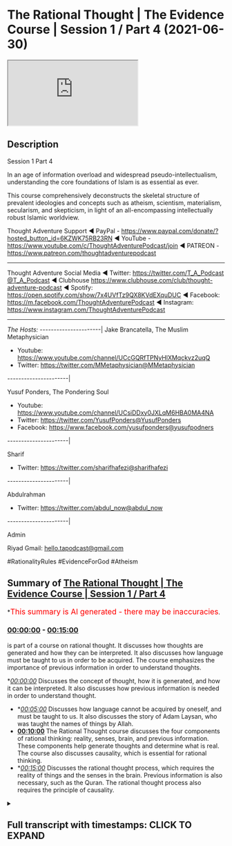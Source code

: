 # The Rational Thought | The Evidence Course | Session 1 / Part 4 (2021-06-30)

<iframe loading='lazy' src='https://www.youtube.com/embed/Nb7HHZDr5vU'></iframe>

## Description

Session 1 Part 4

In an age of information overload and widespread pseudo-intellectualism, understanding the core foundations of Islam is as essential as ever. 

This course comprehensively deconstructs the skeletal structure of prevalent ideologies and concepts such as atheism, scientism, materialism, secularism, and skepticism, in light of an all-encompassing intellectually robust Islamic worldview.

Thought Adventure Support
◄ PayPal - https://www.paypal.com/donate/?hosted_button_id=6KZWK75RB23RN 
◄ YouTube - https://www.youtube.com/c/ThoughtAdventurePodcast/join
◄ PATREON - https://www.patreon.com/thoughtadventurepodcast
____________________________________________________________________

Thought Adventure Social Media
◄ Twitter: https://twitter.com/T_A_Podcast​​@T_A_Podcast
◄ Clubhouse https://www.clubhouse.com/club/thought-adventure-podcast
◄ Spotify: https://open.spotify.com/show/7x4UVfTz9QX8KVdEXquDUC
◄ Facebook: https://m.facebook.com/ThoughtAdventurePodcast
◄ Instagram: https://www.instagram.com/ThoughtAdventurePodcast​

----------------------------------------------------------------

*The Hosts:*
----------------------|
Jake Brancatella, The Muslim Metaphysician

- Youtube: https://www.youtube.com/channel/UCcGQRfTPNyHlXMqckvz2uqQ
- Twitter:  https://twitter.com/MMetaphysician​​@MMetaphysician

----------------------|

Yusuf Ponders, The Pondering Soul

- Youtube: https://www.youtube.com/channel/UCsiDDxy0JXLqM6HBA0MA4NA
- Twitter: https://twitter.com/YusufPonders​​@YusufPonders
- Facebook: https://www.facebook.com/yusufponders​@yusufpodners

----------------------|

Sharif

- Twitter: https://twitter.com/sharifhafezi​​@sharifhafezi

----------------------|

Abdulrahman

- Twitter: https://twitter.com/abdul_now​@abdul_now

----------------------|

Admin

Riyad 
Gmail: hello.tapodcast@gmail.com

#RationalityRules #EvidenceForGod #Atheism

## Summary of [The Rational Thought | The Evidence Course | Session 1 / Part 4](https://www.youtube.com/watch?v=Nb7HHZDr5vU)


*<span style="color:red; font-size:125%">This summary is AI generated - there may be inaccuracies</span>.

### [00:00:00](https://www.youtube.com/watch?v=Nb7HHZDr5vU&t=0) - [00:15:00](https://www.youtube.com/watch?v=Nb7HHZDr5vU&t=900)

 is part of a course on rational thought. It discusses how thoughts are generated and how they can be interpreted. It also discusses how language must be taught to us in order to be acquired. The course emphasizes the importance of previous information in order to understand thoughts.

**[00:00:00](https://www.youtube.com/watch?v=Nb7HHZDr5vU&t=0)* Discusses the concept of thought, how it is generated, and how it can be interpreted. It also discusses how previous information is needed in order to understand thought.
* **[00:05:00](https://www.youtube.com/watch?v=Nb7HHZDr5vU&t=300)* Discusses how language cannot be acquired by oneself, and must be taught to us. It also discusses the story of Adam Laysan, who was taught the names of things by Allah.
* **[00:10:00](https://www.youtube.com/watch?v=Nb7HHZDr5vU&t=600)** The Rational Thought course discusses the four components of rational thinking: reality, senses, brain, and previous information. These components help generate thoughts and determine what is real. The course also discusses causality, which is essential for rational thinking.
* **[00:15:00](https://www.youtube.com/watch?v=Nb7HHZDr5vU&t=900)* Discusses the rational thought process, which requires the reality of things and the senses in the brain. Previous information is also necessary, such as the Quran. The rational thought process also requires the principle of causality.

<details><summary><h2>Full transcript with timestamps: CLICK TO EXPAND</h2></summary>

[0:00:15](https://youtu.be/Nb7HHZDr5vU?t=15) so you're about to sit down and watch  
[0:00:17](https://youtu.be/Nb7HHZDr5vU?t=17) this video  
[0:00:18](https://youtu.be/Nb7HHZDr5vU?t=18) and suddenly somebody knocks on the door  
[0:00:21](https://youtu.be/Nb7HHZDr5vU?t=21) would it be rational to say that there  
[0:00:24](https://youtu.be/Nb7HHZDr5vU?t=24) is somebody behind the door  
[0:00:26](https://youtu.be/Nb7HHZDr5vU?t=26) or rational to say that somebody or  
[0:00:28](https://youtu.be/Nb7HHZDr5vU?t=28) something has caused that knocking  
[0:00:31](https://youtu.be/Nb7HHZDr5vU?t=31) obviously yes it's a rational concept or  
[0:00:33](https://youtu.be/Nb7HHZDr5vU?t=33) rational idea  
[0:00:35](https://youtu.be/Nb7HHZDr5vU?t=35) that the door doesn't cause its own  
[0:00:36](https://youtu.be/Nb7HHZDr5vU?t=36) knocking and therefore there must be  
[0:00:38](https://youtu.be/Nb7HHZDr5vU?t=38) something that has caused the knocking  
[0:00:40](https://youtu.be/Nb7HHZDr5vU?t=40) from a state of non-knocking so we  
[0:00:43](https://youtu.be/Nb7HHZDr5vU?t=43) naturally asked that and we didn't  
[0:00:44](https://youtu.be/Nb7HHZDr5vU?t=44) actually come to that conclusion  
[0:00:46](https://youtu.be/Nb7HHZDr5vU?t=46) now imagine if somebody turned around  
[0:00:47](https://youtu.be/Nb7HHZDr5vU?t=47) and said well the guy behind the door  
[0:00:49](https://youtu.be/Nb7HHZDr5vU?t=49) has green eyes and i ask how do you know  
[0:00:52](https://youtu.be/Nb7HHZDr5vU?t=52) he has green eyes  
[0:00:53](https://youtu.be/Nb7HHZDr5vU?t=53) and he says well i can tell from the  
[0:00:55](https://youtu.be/Nb7HHZDr5vU?t=55) knocking now does that make a rational  
[0:00:57](https://youtu.be/Nb7HHZDr5vU?t=57) sense  
[0:00:58](https://youtu.be/Nb7HHZDr5vU?t=58) would that be rationally justifiable  
[0:01:01](https://youtu.be/Nb7HHZDr5vU?t=61) obviously  
[0:01:02](https://youtu.be/Nb7HHZDr5vU?t=62) it's not rationally justifiable so  
[0:01:05](https://youtu.be/Nb7HHZDr5vU?t=65) intuitively the reason why i give this  
[0:01:07](https://youtu.be/Nb7HHZDr5vU?t=67) example because intuitively  
[0:01:09](https://youtu.be/Nb7HHZDr5vU?t=69) we can understand that you know we can  
[0:01:12](https://youtu.be/Nb7HHZDr5vU?t=72) identify what is rational and what is  
[0:01:14](https://youtu.be/Nb7HHZDr5vU?t=74) irrational we have that sort of  
[0:01:16](https://youtu.be/Nb7HHZDr5vU?t=76) intuitive knowledge regardless of that  
[0:01:18](https://youtu.be/Nb7HHZDr5vU?t=78) but what we want to try and do today in  
[0:01:21](https://youtu.be/Nb7HHZDr5vU?t=81) this session  
[0:01:22](https://youtu.be/Nb7HHZDr5vU?t=82) is to precisely lay out the meaning  
[0:01:26](https://youtu.be/Nb7HHZDr5vU?t=86) of thought and how thought is generated  
[0:01:29](https://youtu.be/Nb7HHZDr5vU?t=89) and therefore look at some of the key  
[0:01:32](https://youtu.be/Nb7HHZDr5vU?t=92) components  
[0:01:33](https://youtu.be/Nb7HHZDr5vU?t=93) that we will utilize in order to look at  
[0:01:36](https://youtu.be/Nb7HHZDr5vU?t=96) the question  
[0:01:36](https://youtu.be/Nb7HHZDr5vU?t=96) whether the creator exists or not and  
[0:01:39](https://youtu.be/Nb7HHZDr5vU?t=99) this aspect  
[0:01:40](https://youtu.be/Nb7HHZDr5vU?t=100) is a little bit more trickier when  
[0:01:41](https://youtu.be/Nb7HHZDr5vU?t=101) you're trying to make it more explicit  
[0:01:47](https://youtu.be/Nb7HHZDr5vU?t=107) so the first question that will help us  
[0:01:48](https://youtu.be/Nb7HHZDr5vU?t=108) elucidate what rational thinking is is  
[0:01:50](https://youtu.be/Nb7HHZDr5vU?t=110) to understand  
[0:01:51](https://youtu.be/Nb7HHZDr5vU?t=111) how do we generate thoughts in the first  
[0:01:53](https://youtu.be/Nb7HHZDr5vU?t=113) place i'll give some basic examples to  
[0:01:56](https://youtu.be/Nb7HHZDr5vU?t=116) to shall explain this point so imagine  
[0:01:59](https://youtu.be/Nb7HHZDr5vU?t=119) you had  
[0:01:59](https://youtu.be/Nb7HHZDr5vU?t=119) a person who's blind and he's been blind  
[0:02:02](https://youtu.be/Nb7HHZDr5vU?t=122) from birth  
[0:02:03](https://youtu.be/Nb7HHZDr5vU?t=123) and you say to him the chair is red you  
[0:02:06](https://youtu.be/Nb7HHZDr5vU?t=126) know  
[0:02:06](https://youtu.be/Nb7HHZDr5vU?t=126) he's been blind from birth and you told  
[0:02:08](https://youtu.be/Nb7HHZDr5vU?t=128) him the chair is red he might understand  
[0:02:10](https://youtu.be/Nb7HHZDr5vU?t=130) what a chair is  
[0:02:11](https://youtu.be/Nb7HHZDr5vU?t=131) but would he understand what red is well  
[0:02:13](https://youtu.be/Nb7HHZDr5vU?t=133) obviously not because he has no  
[0:02:15](https://youtu.be/Nb7HHZDr5vU?t=135) conception of color  
[0:02:16](https://youtu.be/Nb7HHZDr5vU?t=136) he's never seen color in his life let  
[0:02:18](https://youtu.be/Nb7HHZDr5vU?t=138) alone the red color  
[0:02:21](https://youtu.be/Nb7HHZDr5vU?t=141) similarly if i was to ask you the  
[0:02:22](https://youtu.be/Nb7HHZDr5vU?t=142) question what does coke  
[0:02:24](https://youtu.be/Nb7HHZDr5vU?t=144) taste like and here obviously i'm  
[0:02:26](https://youtu.be/Nb7HHZDr5vU?t=146) talking about cola coke  
[0:02:28](https://youtu.be/Nb7HHZDr5vU?t=148) not the other type the haram type  
[0:02:32](https://youtu.be/Nb7HHZDr5vU?t=152) and and you'd probably say well coke  
[0:02:35](https://youtu.be/Nb7HHZDr5vU?t=155) it tastes like coke yeah  
[0:02:38](https://youtu.be/Nb7HHZDr5vU?t=158) now you explain it by what you've sensed  
[0:02:42](https://youtu.be/Nb7HHZDr5vU?t=162) but if you maybe try a little harder in  
[0:02:44](https://youtu.be/Nb7HHZDr5vU?t=164) terms of explaining it you might turn  
[0:02:45](https://youtu.be/Nb7HHZDr5vU?t=165) around and say well it tastes fizzy  
[0:02:46](https://youtu.be/Nb7HHZDr5vU?t=166) tastes sweet  
[0:02:47](https://youtu.be/Nb7HHZDr5vU?t=167) has a caramel type of taste and what  
[0:02:50](https://youtu.be/Nb7HHZDr5vU?t=170) we're now doing is when we're talking  
[0:02:52](https://youtu.be/Nb7HHZDr5vU?t=172) about  
[0:02:52](https://youtu.be/Nb7HHZDr5vU?t=172) what does you know how to generate  
[0:02:54](https://youtu.be/Nb7HHZDr5vU?t=174) thinking within a blind man  
[0:02:56](https://youtu.be/Nb7HHZDr5vU?t=176) or how to explain what coke uh  
[0:02:59](https://youtu.be/Nb7HHZDr5vU?t=179) coke tastes like then what we're doing  
[0:03:02](https://youtu.be/Nb7HHZDr5vU?t=182) is  
[0:03:03](https://youtu.be/Nb7HHZDr5vU?t=183) we're describing things through  
[0:03:05](https://youtu.be/Nb7HHZDr5vU?t=185) previously sensed reality with a blind  
[0:03:07](https://youtu.be/Nb7HHZDr5vU?t=187) person he hasn't got the ability to  
[0:03:09](https://youtu.be/Nb7HHZDr5vU?t=189) comprehend because he's not previously  
[0:03:11](https://youtu.be/Nb7HHZDr5vU?t=191) sensed it  
[0:03:12](https://youtu.be/Nb7HHZDr5vU?t=192) with the person who's drank coke or has  
[0:03:15](https://youtu.be/Nb7HHZDr5vU?t=195) if he's never drank that if he's drunk  
[0:03:17](https://youtu.be/Nb7HHZDr5vU?t=197) fizzy drinks and he's drunk sweet drinks  
[0:03:19](https://youtu.be/Nb7HHZDr5vU?t=199) then he can understand he can  
[0:03:21](https://youtu.be/Nb7HHZDr5vU?t=201) correlate with what you're saying he can  
[0:03:23](https://youtu.be/Nb7HHZDr5vU?t=203) generate a thought okay  
[0:03:24](https://youtu.be/Nb7HHZDr5vU?t=204) i understand what physios i understand  
[0:03:26](https://youtu.be/Nb7HHZDr5vU?t=206) what sweet is and therefore when you're  
[0:03:28](https://youtu.be/Nb7HHZDr5vU?t=208) saying that coke tastes fizzy and sweet  
[0:03:30](https://youtu.be/Nb7HHZDr5vU?t=210) then i can sort of understand that i can  
[0:03:32](https://youtu.be/Nb7HHZDr5vU?t=212) appreciate that  
[0:03:33](https://youtu.be/Nb7HHZDr5vU?t=213) so you're describing things based upon  
[0:03:36](https://youtu.be/Nb7HHZDr5vU?t=216) previously sensed reality  
[0:03:38](https://youtu.be/Nb7HHZDr5vU?t=218) and these things are stored in our heads  
[0:03:40](https://youtu.be/Nb7HHZDr5vU?t=220) so i can interpret and understand what  
[0:03:41](https://youtu.be/Nb7HHZDr5vU?t=221) someone else  
[0:03:43](https://youtu.be/Nb7HHZDr5vU?t=223) saying and when they describe something  
[0:03:45](https://youtu.be/Nb7HHZDr5vU?t=225) uh  
[0:03:46](https://youtu.be/Nb7HHZDr5vU?t=226) through this reference point of my  
[0:03:48](https://youtu.be/Nb7HHZDr5vU?t=228) previously stored  
[0:03:49](https://youtu.be/Nb7HHZDr5vU?t=229) idea let me give you another example  
[0:03:52](https://youtu.be/Nb7HHZDr5vU?t=232) let's say i found a stone tablet and  
[0:03:54](https://youtu.be/Nb7HHZDr5vU?t=234) found written on it  
[0:03:56](https://youtu.be/Nb7HHZDr5vU?t=236) is some ancient egyptian hieroglyphs  
[0:03:58](https://youtu.be/Nb7HHZDr5vU?t=238) could i understand a language  
[0:04:00](https://youtu.be/Nb7HHZDr5vU?t=240) just by sensing the stone tablet by  
[0:04:03](https://youtu.be/Nb7HHZDr5vU?t=243) looking at the language the hieroglyphic  
[0:04:05](https://youtu.be/Nb7HHZDr5vU?t=245) language  
[0:04:06](https://youtu.be/Nb7HHZDr5vU?t=246) if you had no knowledge of the  
[0:04:08](https://youtu.be/Nb7HHZDr5vU?t=248) hieroglyphics would it be possible  
[0:04:10](https://youtu.be/Nb7HHZDr5vU?t=250) no it wouldn't it would be impossible  
[0:04:13](https://youtu.be/Nb7HHZDr5vU?t=253) and in fact it  
[0:04:14](https://youtu.be/Nb7HHZDr5vU?t=254) was impossible to understand the ancient  
[0:04:16](https://youtu.be/Nb7HHZDr5vU?t=256) egyptian language the hieroglyphic  
[0:04:18](https://youtu.be/Nb7HHZDr5vU?t=258) language  
[0:04:19](https://youtu.be/Nb7HHZDr5vU?t=259) because it became a lost language it was  
[0:04:21](https://youtu.be/Nb7HHZDr5vU?t=261) only when they discovered  
[0:04:23](https://youtu.be/Nb7HHZDr5vU?t=263) the rosetta stone and here what they had  
[0:04:26](https://youtu.be/Nb7HHZDr5vU?t=266) was egyptian  
[0:04:27](https://youtu.be/Nb7HHZDr5vU?t=267) hieroglyphs at the top and below it  
[0:04:30](https://youtu.be/Nb7HHZDr5vU?t=270) was ancient greek and because it had  
[0:04:32](https://youtu.be/Nb7HHZDr5vU?t=272) knowledge of the ancient greek  
[0:04:34](https://youtu.be/Nb7HHZDr5vU?t=274) they were able to correspond the words  
[0:04:36](https://youtu.be/Nb7HHZDr5vU?t=276) and the meanings and the sentences from  
[0:04:38](https://youtu.be/Nb7HHZDr5vU?t=278) the hieroglyphs the ancient greek to  
[0:04:40](https://youtu.be/Nb7HHZDr5vU?t=280) start to  
[0:04:42](https://youtu.be/Nb7HHZDr5vU?t=282) decipher what each word meant because  
[0:04:44](https://youtu.be/Nb7HHZDr5vU?t=284) they  
[0:04:45](https://youtu.be/Nb7HHZDr5vU?t=285) already had the previous information of  
[0:04:47](https://youtu.be/Nb7HHZDr5vU?t=287) ancient greek it was still it already  
[0:04:48](https://youtu.be/Nb7HHZDr5vU?t=288) existed  
[0:04:50](https://youtu.be/Nb7HHZDr5vU?t=290) so the reason why i give this example is  
[0:04:52](https://youtu.be/Nb7HHZDr5vU?t=292) because when we sense the reality we  
[0:04:54](https://youtu.be/Nb7HHZDr5vU?t=294) don't sense reality  
[0:04:56](https://youtu.be/Nb7HHZDr5vU?t=296) without previous information we still  
[0:04:58](https://youtu.be/Nb7HHZDr5vU?t=298) need something else  
[0:04:59](https://youtu.be/Nb7HHZDr5vU?t=299) called previous information another  
[0:05:02](https://youtu.be/Nb7HHZDr5vU?t=302) example of this is language and that's a  
[0:05:04](https://youtu.be/Nb7HHZDr5vU?t=304) i think it's a key example here language  
[0:05:07](https://youtu.be/Nb7HHZDr5vU?t=307) is not something that  
[0:05:09](https://youtu.be/Nb7HHZDr5vU?t=309) we simply acquire through experience  
[0:05:12](https://youtu.be/Nb7HHZDr5vU?t=312) so if you put a child in the middle of a  
[0:05:15](https://youtu.be/Nb7HHZDr5vU?t=315) baby in the middle of the desert and it  
[0:05:16](https://youtu.be/Nb7HHZDr5vU?t=316) grows up he's not going to acquire  
[0:05:18](https://youtu.be/Nb7HHZDr5vU?t=318) language  
[0:05:19](https://youtu.be/Nb7HHZDr5vU?t=319) he's going to have to learn language so  
[0:05:20](https://youtu.be/Nb7HHZDr5vU?t=320) if it's kind of english he's not going  
[0:05:22](https://youtu.be/Nb7HHZDr5vU?t=322) to acquire language on its own it's  
[0:05:23](https://youtu.be/Nb7HHZDr5vU?t=323) going to have to be taught english  
[0:05:25](https://youtu.be/Nb7HHZDr5vU?t=325) and english words or arabic or whatever  
[0:05:27](https://youtu.be/Nb7HHZDr5vU?t=327) other language  
[0:05:28](https://youtu.be/Nb7HHZDr5vU?t=328) in fact it won't even learn any language  
[0:05:31](https://youtu.be/Nb7HHZDr5vU?t=331) this is a sad reality there are examples  
[0:05:34](https://youtu.be/Nb7HHZDr5vU?t=334) of this  
[0:05:35](https://youtu.be/Nb7HHZDr5vU?t=335) where children have been abandoned in  
[0:05:37](https://youtu.be/Nb7HHZDr5vU?t=337) the jungles or been neglected in their  
[0:05:39](https://youtu.be/Nb7HHZDr5vU?t=339) homes  
[0:05:39](https://youtu.be/Nb7HHZDr5vU?t=339) where they have been isolated and  
[0:05:42](https://youtu.be/Nb7HHZDr5vU?t=342) therefore  
[0:05:42](https://youtu.be/Nb7HHZDr5vU?t=342) you know have not engaged or interacted  
[0:05:45](https://youtu.be/Nb7HHZDr5vU?t=345) with other human beings they've not been  
[0:05:47](https://youtu.be/Nb7HHZDr5vU?t=347) spoken to  
[0:05:48](https://youtu.be/Nb7HHZDr5vU?t=348) and so they lost the ability to speak  
[0:05:50](https://youtu.be/Nb7HHZDr5vU?t=350) they didn't speak when they were finally  
[0:05:52](https://youtu.be/Nb7HHZDr5vU?t=352) rescued and this is an example of this  
[0:05:54](https://youtu.be/Nb7HHZDr5vU?t=354) was the russian bird boy  
[0:05:55](https://youtu.be/Nb7HHZDr5vU?t=355) because he was kept in a cage next to  
[0:05:57](https://youtu.be/Nb7HHZDr5vU?t=357) birds and he started chirping like the  
[0:05:59](https://youtu.be/Nb7HHZDr5vU?t=359) birds  
[0:06:00](https://youtu.be/Nb7HHZDr5vU?t=360) and he was in 2008 and he was found when  
[0:06:02](https://youtu.be/Nb7HHZDr5vU?t=362) he was eight years of age  
[0:06:04](https://youtu.be/Nb7HHZDr5vU?t=364) in a cambodian cambodian jungle there  
[0:06:07](https://youtu.be/Nb7HHZDr5vU?t=367) was a girl that was found when she was  
[0:06:08](https://youtu.be/Nb7HHZDr5vU?t=368) 27 this is in 2007  
[0:06:11](https://youtu.be/Nb7HHZDr5vU?t=371) and they found that they didn't have  
[0:06:13](https://youtu.be/Nb7HHZDr5vU?t=373) language they didn't have like a basic  
[0:06:15](https://youtu.be/Nb7HHZDr5vU?t=375) language they didn't have language  
[0:06:16](https://youtu.be/Nb7HHZDr5vU?t=376) at all they just made grunts no language  
[0:06:19](https://youtu.be/Nb7HHZDr5vU?t=379) at all  
[0:06:20](https://youtu.be/Nb7HHZDr5vU?t=380) and also what's also very interesting is  
[0:06:23](https://youtu.be/Nb7HHZDr5vU?t=383) that they found that these feral  
[0:06:24](https://youtu.be/Nb7HHZDr5vU?t=384) they term feral children these children  
[0:06:27](https://youtu.be/Nb7HHZDr5vU?t=387) that  
[0:06:28](https://youtu.be/Nb7HHZDr5vU?t=388) did not have any interaction with human  
[0:06:31](https://youtu.be/Nb7HHZDr5vU?t=391) language  
[0:06:32](https://youtu.be/Nb7HHZDr5vU?t=392) before the age of seven lost the ability  
[0:06:35](https://youtu.be/Nb7HHZDr5vU?t=395) to  
[0:06:36](https://youtu.be/Nb7HHZDr5vU?t=396) learn grammar or make grammatically  
[0:06:38](https://youtu.be/Nb7HHZDr5vU?t=398) correct speech  
[0:06:39](https://youtu.be/Nb7HHZDr5vU?t=399) so they could after the age of seven  
[0:06:41](https://youtu.be/Nb7HHZDr5vU?t=401) learn for example  
[0:06:44](https://youtu.be/Nb7HHZDr5vU?t=404) uh and identify objects and the names of  
[0:06:47](https://youtu.be/Nb7HHZDr5vU?t=407) objects  
[0:06:48](https://youtu.be/Nb7HHZDr5vU?t=408) but they couldn't grammatically  
[0:06:50](https://youtu.be/Nb7HHZDr5vU?t=410) construct  
[0:06:51](https://youtu.be/Nb7HHZDr5vU?t=411) those vocabularies into a meaningful  
[0:06:53](https://youtu.be/Nb7HHZDr5vU?t=413) sentence so they might turn around said  
[0:06:55](https://youtu.be/Nb7HHZDr5vU?t=415) food eat but they wouldn't be able to  
[0:06:57](https://youtu.be/Nb7HHZDr5vU?t=417) say the food is on the table  
[0:06:59](https://youtu.be/Nb7HHZDr5vU?t=419) and i want to eat it yeah but they'd  
[0:07:02](https://youtu.be/Nb7HHZDr5vU?t=422) rather they would just simply  
[0:07:03](https://youtu.be/Nb7HHZDr5vU?t=423) use the vocab of that they look they so  
[0:07:06](https://youtu.be/Nb7HHZDr5vU?t=426) this was the case  
[0:07:07](https://youtu.be/Nb7HHZDr5vU?t=427) and what does this indicate it indicates  
[0:07:09](https://youtu.be/Nb7HHZDr5vU?t=429) that actually  
[0:07:10](https://youtu.be/Nb7HHZDr5vU?t=430) language that we acquire  
[0:07:13](https://youtu.be/Nb7HHZDr5vU?t=433) cannot be something that we acquire  
[0:07:15](https://youtu.be/Nb7HHZDr5vU?t=435) ourselves but rather it has to be taught  
[0:07:17](https://youtu.be/Nb7HHZDr5vU?t=437) to us  
[0:07:18](https://youtu.be/Nb7HHZDr5vU?t=438) including grammar so yes the brain has  
[0:07:20](https://youtu.be/Nb7HHZDr5vU?t=440) to have the capacity to understand  
[0:07:23](https://youtu.be/Nb7HHZDr5vU?t=443) and construct language grammatically but  
[0:07:25](https://youtu.be/Nb7HHZDr5vU?t=445) you have to be supplied the input  
[0:07:27](https://youtu.be/Nb7HHZDr5vU?t=447) that input comes from maybe a parent  
[0:07:30](https://youtu.be/Nb7HHZDr5vU?t=450) people around us or society at large  
[0:07:33](https://youtu.be/Nb7HHZDr5vU?t=453) that's the previous  
[0:07:34](https://youtu.be/Nb7HHZDr5vU?t=454) information and so as a result we  
[0:07:37](https://youtu.be/Nb7HHZDr5vU?t=457) realized that just  
[0:07:38](https://youtu.be/Nb7HHZDr5vU?t=458) sensation alone doesn't lead and  
[0:07:40](https://youtu.be/Nb7HHZDr5vU?t=460) generate to thinking  
[0:07:42](https://youtu.be/Nb7HHZDr5vU?t=462) this was the point if you remember when  
[0:07:43](https://youtu.be/Nb7HHZDr5vU?t=463) we talked about the empiricist and the  
[0:07:45](https://youtu.be/Nb7HHZDr5vU?t=465) rationalists we said the empiricist said  
[0:07:47](https://youtu.be/Nb7HHZDr5vU?t=467) you're not born with innate ideas  
[0:07:49](https://youtu.be/Nb7HHZDr5vU?t=469) you just need to sense things well  
[0:07:50](https://youtu.be/Nb7HHZDr5vU?t=470) actually we have to be born with certain  
[0:07:52](https://youtu.be/Nb7HHZDr5vU?t=472) level of previous information  
[0:07:54](https://youtu.be/Nb7HHZDr5vU?t=474) and certain level of innate ideas in  
[0:07:56](https://youtu.be/Nb7HHZDr5vU?t=476) order to come up with  
[0:07:58](https://youtu.be/Nb7HHZDr5vU?t=478) concepts otherwise just by sensation  
[0:08:01](https://youtu.be/Nb7HHZDr5vU?t=481) alone  
[0:08:01](https://youtu.be/Nb7HHZDr5vU?t=481) you wouldn't have that and this is a  
[0:08:03](https://youtu.be/Nb7HHZDr5vU?t=483) profound profound  
[0:08:05](https://youtu.be/Nb7HHZDr5vU?t=485) point because if it's the case that  
[0:08:07](https://youtu.be/Nb7HHZDr5vU?t=487) language itself  
[0:08:09](https://youtu.be/Nb7HHZDr5vU?t=489) cannot be acquired by ourselves it has  
[0:08:12](https://youtu.be/Nb7HHZDr5vU?t=492) to be taught to us  
[0:08:13](https://youtu.be/Nb7HHZDr5vU?t=493) then it makes sense when allah subhanahu  
[0:08:16](https://youtu.be/Nb7HHZDr5vU?t=496) wa ta'ala in the quran  
[0:08:17](https://youtu.be/Nb7HHZDr5vU?t=497) says in surah baqarah verse 4 31  
[0:08:21](https://youtu.be/Nb7HHZDr5vU?t=501) and he taught adam all the names of  
[0:08:24](https://youtu.be/Nb7HHZDr5vU?t=504) everything  
[0:08:25](https://youtu.be/Nb7HHZDr5vU?t=505) then he showed them to the angels and  
[0:08:27](https://youtu.be/Nb7HHZDr5vU?t=507) said tell me the names  
[0:08:29](https://youtu.be/Nb7HHZDr5vU?t=509) of these if you are truthful hey allah  
[0:08:32](https://youtu.be/Nb7HHZDr5vU?t=512) is mentioning the point that  
[0:08:33](https://youtu.be/Nb7HHZDr5vU?t=513) adam laysan was taught the names of  
[0:08:36](https://youtu.be/Nb7HHZDr5vU?t=516) things i the previous information was  
[0:08:38](https://youtu.be/Nb7HHZDr5vU?t=518) first supplied  
[0:08:39](https://youtu.be/Nb7HHZDr5vU?t=519) in terms of language and understanding  
[0:08:42](https://youtu.be/Nb7HHZDr5vU?t=522) to  
[0:08:42](https://youtu.be/Nb7HHZDr5vU?t=522) adam lesson from allah and  
[0:08:46](https://youtu.be/Nb7HHZDr5vU?t=526) in the imam tabari's tafsir of this  
[0:08:48](https://youtu.be/Nb7HHZDr5vU?t=528) story  
[0:08:50](https://youtu.be/Nb7HHZDr5vU?t=530) he mentions further about how the angels  
[0:08:54](https://youtu.be/Nb7HHZDr5vU?t=534) they came to adam islam and they started  
[0:08:56](https://youtu.be/Nb7HHZDr5vU?t=536) to test him  
[0:08:57](https://youtu.be/Nb7HHZDr5vU?t=537) you know his use of language they found  
[0:08:59](https://youtu.be/Nb7HHZDr5vU?t=539) it you know novel  
[0:09:01](https://youtu.be/Nb7HHZDr5vU?t=541) and so they asked him adam islam who is  
[0:09:04](https://youtu.be/Nb7HHZDr5vU?t=544) the woman  
[0:09:05](https://youtu.be/Nb7HHZDr5vU?t=545) who was created to be adam laysan's wife  
[0:09:07](https://youtu.be/Nb7HHZDr5vU?t=547) and he  
[0:09:08](https://youtu.be/Nb7HHZDr5vU?t=548) alaihi salam said she is howa  
[0:09:11](https://youtu.be/Nb7HHZDr5vU?t=551) yeah and when the angels asked why she  
[0:09:13](https://youtu.be/Nb7HHZDr5vU?t=553) named such  
[0:09:15](https://youtu.be/Nb7HHZDr5vU?t=555) and he said because she was created from  
[0:09:18](https://youtu.be/Nb7HHZDr5vU?t=558) something alive  
[0:09:19](https://youtu.be/Nb7HHZDr5vU?t=559) hey which means life so howa  
[0:09:23](https://youtu.be/Nb7HHZDr5vU?t=563) is a construct of the word hey and so  
[0:09:25](https://youtu.be/Nb7HHZDr5vU?t=565) this allows us or this also demonstrates  
[0:09:27](https://youtu.be/Nb7HHZDr5vU?t=567) to us  
[0:09:28](https://youtu.be/Nb7HHZDr5vU?t=568) an aspect of the thinking process which  
[0:09:31](https://youtu.be/Nb7HHZDr5vU?t=571) is the ability to sense a reality  
[0:09:33](https://youtu.be/Nb7HHZDr5vU?t=573) and to link to previous information or  
[0:09:35](https://youtu.be/Nb7HHZDr5vU?t=575) innate concepts  
[0:09:36](https://youtu.be/Nb7HHZDr5vU?t=576) and then develop and expand  
[0:09:40](https://youtu.be/Nb7HHZDr5vU?t=580) our concepts beyond that so we can for  
[0:09:43](https://youtu.be/Nb7HHZDr5vU?t=583) example there's a very brief example  
[0:09:46](https://youtu.be/Nb7HHZDr5vU?t=586) if i uh if i've sensed gold and i've  
[0:09:49](https://youtu.be/Nb7HHZDr5vU?t=589) sensed a mountain  
[0:09:51](https://youtu.be/Nb7HHZDr5vU?t=591) and in my mind i can imagine a mountain  
[0:09:53](https://youtu.be/Nb7HHZDr5vU?t=593) that's purely made out of gold  
[0:09:56](https://youtu.be/Nb7HHZDr5vU?t=596) you know this is what i can do i can  
[0:09:57](https://youtu.be/Nb7HHZDr5vU?t=597) construct that similarly in language we  
[0:10:00](https://youtu.be/Nb7HHZDr5vU?t=600) can construct  
[0:10:01](https://youtu.be/Nb7HHZDr5vU?t=601) based upon the previous information new  
[0:10:03](https://youtu.be/Nb7HHZDr5vU?t=603) terms  
[0:10:04](https://youtu.be/Nb7HHZDr5vU?t=604) like for example biology comes from the  
[0:10:06](https://youtu.be/Nb7HHZDr5vU?t=606) word bio  
[0:10:07](https://youtu.be/Nb7HHZDr5vU?t=607) and ology bio means organic or life and  
[0:10:10](https://youtu.be/Nb7HHZDr5vU?t=610) ology means study  
[0:10:12](https://youtu.be/Nb7HHZDr5vU?t=612) so biology means the study of life or  
[0:10:14](https://youtu.be/Nb7HHZDr5vU?t=614) terms like globalization  
[0:10:17](https://youtu.be/Nb7HHZDr5vU?t=617) global meaning the world and ization in  
[0:10:19](https://youtu.be/Nb7HHZDr5vU?t=619) this suffix is used to refer to  
[0:10:21](https://youtu.be/Nb7HHZDr5vU?t=621) something  
[0:10:22](https://youtu.be/Nb7HHZDr5vU?t=622) to make something like that or to make  
[0:10:24](https://youtu.be/Nb7HHZDr5vU?t=624) it so globalization means to make global  
[0:10:27](https://youtu.be/Nb7HHZDr5vU?t=627) like nationalization is to make  
[0:10:28](https://youtu.be/Nb7HHZDr5vU?t=628) national so we can construct language in  
[0:10:31](https://youtu.be/Nb7HHZDr5vU?t=631) this way  
[0:10:32](https://youtu.be/Nb7HHZDr5vU?t=632) and we can understand whether the what  
[0:10:34](https://youtu.be/Nb7HHZDr5vU?t=634) we've constructed  
[0:10:35](https://youtu.be/Nb7HHZDr5vU?t=635) in this way is it a rational idea or an  
[0:10:39](https://youtu.be/Nb7HHZDr5vU?t=639) irrational idea  
[0:10:40](https://youtu.be/Nb7HHZDr5vU?t=640) because we can make these imaginations  
[0:10:42](https://youtu.be/Nb7HHZDr5vU?t=642) like the mountain of gold  
[0:10:43](https://youtu.be/Nb7HHZDr5vU?t=643) by understanding whether it has  
[0:10:45](https://youtu.be/Nb7HHZDr5vU?t=645) correspondence upon the reality  
[0:10:48](https://youtu.be/Nb7HHZDr5vU?t=648) so let's just really simplify what we've  
[0:10:50](https://youtu.be/Nb7HHZDr5vU?t=650) said  
[0:10:52](https://youtu.be/Nb7HHZDr5vU?t=652) famous scholarship dr edin and he was a  
[0:10:55](https://youtu.be/Nb7HHZDr5vU?t=655) scholar of the 20th century  
[0:10:58](https://youtu.be/Nb7HHZDr5vU?t=658) and he stated what the rational method  
[0:11:00](https://youtu.be/Nb7HHZDr5vU?t=660) was and what it was composed of and he  
[0:11:01](https://youtu.be/Nb7HHZDr5vU?t=661) mentioned this in the book  
[0:11:03](https://youtu.be/Nb7HHZDr5vU?t=663) of islam systems of islam and also the  
[0:11:06](https://youtu.be/Nb7HHZDr5vU?t=666) book at afghir  
[0:11:07](https://youtu.be/Nb7HHZDr5vU?t=667) the thinking and he said rational  
[0:11:10](https://youtu.be/Nb7HHZDr5vU?t=670) thinking or rational method  
[0:11:13](https://youtu.be/Nb7HHZDr5vU?t=673) is built upon four components first you  
[0:11:15](https://youtu.be/Nb7HHZDr5vU?t=675) need a reality  
[0:11:16](https://youtu.be/Nb7HHZDr5vU?t=676) second you need senses to send the sense  
[0:11:18](https://youtu.be/Nb7HHZDr5vU?t=678) of reality  
[0:11:20](https://youtu.be/Nb7HHZDr5vU?t=680) thirdly you need the brain which the  
[0:11:22](https://youtu.be/Nb7HHZDr5vU?t=682) reality is trans  
[0:11:24](https://youtu.be/Nb7HHZDr5vU?t=684) the reality through the senses  
[0:11:25](https://youtu.be/Nb7HHZDr5vU?t=685) transmitted to the brain and the brain  
[0:11:27](https://youtu.be/Nb7HHZDr5vU?t=687) has stored  
[0:11:28](https://youtu.be/Nb7HHZDr5vU?t=688) information or previous information so  
[0:11:30](https://youtu.be/Nb7HHZDr5vU?t=690) you have these things  
[0:11:31](https://youtu.be/Nb7HHZDr5vU?t=691) reality senses brain and previous  
[0:11:34](https://youtu.be/Nb7HHZDr5vU?t=694) information  
[0:11:35](https://youtu.be/Nb7HHZDr5vU?t=695) in order to generate thought and if we  
[0:11:37](https://youtu.be/Nb7HHZDr5vU?t=697) understand  
[0:11:38](https://youtu.be/Nb7HHZDr5vU?t=698) this definition of thought then we can  
[0:11:41](https://youtu.be/Nb7HHZDr5vU?t=701) understand a few things  
[0:11:42](https://youtu.be/Nb7HHZDr5vU?t=702) we can conclude a certain certain things  
[0:11:45](https://youtu.be/Nb7HHZDr5vU?t=705) the first thing that we can conclude  
[0:11:47](https://youtu.be/Nb7HHZDr5vU?t=707) is well if reality is necessary to think  
[0:11:51](https://youtu.be/Nb7HHZDr5vU?t=711) and i think therefore reality must exist  
[0:11:55](https://youtu.be/Nb7HHZDr5vU?t=715) so this  
[0:11:56](https://youtu.be/Nb7HHZDr5vU?t=716) point about people say oh you know how  
[0:11:58](https://youtu.be/Nb7HHZDr5vU?t=718) do we know things around us exist how do  
[0:11:59](https://youtu.be/Nb7HHZDr5vU?t=719) we know reality exists  
[0:12:01](https://youtu.be/Nb7HHZDr5vU?t=721) all these types of speculations well i  
[0:12:04](https://youtu.be/Nb7HHZDr5vU?t=724) think  
[0:12:04](https://youtu.be/Nb7HHZDr5vU?t=724) therefore there must be a reality that  
[0:12:08](https://youtu.be/Nb7HHZDr5vU?t=728) has allowed me  
[0:12:09](https://youtu.be/Nb7HHZDr5vU?t=729) to make this thought in the first place  
[0:12:11](https://youtu.be/Nb7HHZDr5vU?t=731) secondly if reality is the cause of  
[0:12:14](https://youtu.be/Nb7HHZDr5vU?t=734) thinking  
[0:12:15](https://youtu.be/Nb7HHZDr5vU?t=735) then what we are saying is that  
[0:12:17](https://youtu.be/Nb7HHZDr5vU?t=737) causality is a necessary component of  
[0:12:19](https://youtu.be/Nb7HHZDr5vU?t=739) rational thinking  
[0:12:21](https://youtu.be/Nb7HHZDr5vU?t=741) so what generated this idea was the  
[0:12:23](https://youtu.be/Nb7HHZDr5vU?t=743) reality  
[0:12:24](https://youtu.be/Nb7HHZDr5vU?t=744) so when you've got a person's blind from  
[0:12:26](https://youtu.be/Nb7HHZDr5vU?t=746) birth he can't sense the color red  
[0:12:28](https://youtu.be/Nb7HHZDr5vU?t=748) he's not going to generate thinking  
[0:12:29](https://youtu.be/Nb7HHZDr5vU?t=749) within him if he  
[0:12:31](https://youtu.be/Nb7HHZDr5vU?t=751) suddenly is able to see and he looks at  
[0:12:33](https://youtu.be/Nb7HHZDr5vU?t=753) the color red it's going to give him a  
[0:12:34](https://youtu.be/Nb7HHZDr5vU?t=754) comprehension what you mean now by the  
[0:12:36](https://youtu.be/Nb7HHZDr5vU?t=756) color red  
[0:12:37](https://youtu.be/Nb7HHZDr5vU?t=757) he's generated thinking that generation  
[0:12:39](https://youtu.be/Nb7HHZDr5vU?t=759) of thinking or generating your thinking  
[0:12:42](https://youtu.be/Nb7HHZDr5vU?t=762) was caused by the sensation of reality  
[0:12:44](https://youtu.be/Nb7HHZDr5vU?t=764) so you have to accept this principle of  
[0:12:46](https://youtu.be/Nb7HHZDr5vU?t=766) causality as well  
[0:12:47](https://youtu.be/Nb7HHZDr5vU?t=767) furthermore causality is even more fun  
[0:12:51](https://youtu.be/Nb7HHZDr5vU?t=771) well it's it can be also shown in  
[0:12:53](https://youtu.be/Nb7HHZDr5vU?t=773) another way as well  
[0:12:54](https://youtu.be/Nb7HHZDr5vU?t=774) which is which is really important and  
[0:12:56](https://youtu.be/Nb7HHZDr5vU?t=776) is really  
[0:12:58](https://youtu.be/Nb7HHZDr5vU?t=778) very important connected to the  
[0:12:59](https://youtu.be/Nb7HHZDr5vU?t=779) comprehensive comprehensible to  
[0:13:02](https://youtu.be/Nb7HHZDr5vU?t=782) comprehend  
[0:13:03](https://youtu.be/Nb7HHZDr5vU?t=783) let me give you an example you've got  
[0:13:05](https://youtu.be/Nb7HHZDr5vU?t=785) two colorless old  
[0:13:07](https://youtu.be/Nb7HHZDr5vU?t=787) colorless liquids and you wanted to know  
[0:13:10](https://youtu.be/Nb7HHZDr5vU?t=790) whether these two colorless liquids are  
[0:13:12](https://youtu.be/Nb7HHZDr5vU?t=792) the same thing  
[0:13:14](https://youtu.be/Nb7HHZDr5vU?t=794) same reality same liquid or are they two  
[0:13:17](https://youtu.be/Nb7HHZDr5vU?t=797) different liquids  
[0:13:18](https://youtu.be/Nb7HHZDr5vU?t=798) how are you gonna know well if they  
[0:13:21](https://youtu.be/Nb7HHZDr5vU?t=801) react  
[0:13:22](https://youtu.be/Nb7HHZDr5vU?t=802) differently at the same cause you're  
[0:13:24](https://youtu.be/Nb7HHZDr5vU?t=804) gonna call them two different things  
[0:13:26](https://youtu.be/Nb7HHZDr5vU?t=806) for example if i take one color color  
[0:13:29](https://youtu.be/Nb7HHZDr5vU?t=809) the colorless liquid and i put heat to  
[0:13:31](https://youtu.be/Nb7HHZDr5vU?t=811) it and i  
[0:13:32](https://youtu.be/Nb7HHZDr5vU?t=812) bring it to the boil and find it boils  
[0:13:34](https://youtu.be/Nb7HHZDr5vU?t=814) at 100 degrees celsius  
[0:13:36](https://youtu.be/Nb7HHZDr5vU?t=816) then i think to myself hold on this is  
[0:13:39](https://youtu.be/Nb7HHZDr5vU?t=819) you know distinct and it might be water  
[0:13:42](https://youtu.be/Nb7HHZDr5vU?t=822) and then i take the other liquid  
[0:13:44](https://youtu.be/Nb7HHZDr5vU?t=824) and i boil it and i find it boils at  
[0:13:45](https://youtu.be/Nb7HHZDr5vU?t=825) about 78 degrees celsius i think hold on  
[0:13:48](https://youtu.be/Nb7HHZDr5vU?t=828) there's two different liquids here  
[0:13:50](https://youtu.be/Nb7HHZDr5vU?t=830) because i subject them to the same cause  
[0:13:52](https://youtu.be/Nb7HHZDr5vU?t=832) but they exhibit different effects  
[0:13:56](https://youtu.be/Nb7HHZDr5vU?t=836) and maybe if i drink one liquid it  
[0:13:57](https://youtu.be/Nb7HHZDr5vU?t=837) quenches my first  
[0:13:59](https://youtu.be/Nb7HHZDr5vU?t=839) and the other liquid is probably haram  
[0:14:02](https://youtu.be/Nb7HHZDr5vU?t=842) i alcohol and makes them tipsy  
[0:14:05](https://youtu.be/Nb7HHZDr5vU?t=845) so we distinguish realities based upon  
[0:14:09](https://youtu.be/Nb7HHZDr5vU?t=849) the effects differing  
[0:14:13](https://youtu.be/Nb7HHZDr5vU?t=853) from each other even though they inhabit  
[0:14:15](https://youtu.be/Nb7HHZDr5vU?t=855) the same causes so i know a table is  
[0:14:17](https://youtu.be/Nb7HHZDr5vU?t=857) different to  
[0:14:18](https://youtu.be/Nb7HHZDr5vU?t=858) a camera a camera is different to a  
[0:14:21](https://youtu.be/Nb7HHZDr5vU?t=861) light a light is different to carpet  
[0:14:24](https://youtu.be/Nb7HHZDr5vU?t=864) yeah just giving you random examples but  
[0:14:27](https://youtu.be/Nb7HHZDr5vU?t=867) the reason why i'm saying this is  
[0:14:28](https://youtu.be/Nb7HHZDr5vU?t=868) because  
[0:14:29](https://youtu.be/Nb7HHZDr5vU?t=869) we sense the different attributes that  
[0:14:32](https://youtu.be/Nb7HHZDr5vU?t=872) exist within these things  
[0:14:33](https://youtu.be/Nb7HHZDr5vU?t=873) and when we're sensing the different  
[0:14:34](https://youtu.be/Nb7HHZDr5vU?t=874) attributes what we're really sensing  
[0:14:36](https://youtu.be/Nb7HHZDr5vU?t=876) is the different effects and the  
[0:14:39](https://youtu.be/Nb7HHZDr5vU?t=879) different effects  
[0:14:40](https://youtu.be/Nb7HHZDr5vU?t=880) even though these things exist at the  
[0:14:42](https://youtu.be/Nb7HHZDr5vU?t=882) same cause causality or the same causes  
[0:14:45](https://youtu.be/Nb7HHZDr5vU?t=885) and same conditions and that's what we  
[0:14:48](https://youtu.be/Nb7HHZDr5vU?t=888) store in our mind  
[0:14:49](https://youtu.be/Nb7HHZDr5vU?t=889) that's what we understand so when we  
[0:14:51](https://youtu.be/Nb7HHZDr5vU?t=891) talk about sweet we're talking about the  
[0:14:52](https://youtu.be/Nb7HHZDr5vU?t=892) effect  
[0:14:54](https://youtu.be/Nb7HHZDr5vU?t=894) yeah the same cause which is different  
[0:14:56](https://youtu.be/Nb7HHZDr5vU?t=896) or  
[0:14:57](https://youtu.be/Nb7HHZDr5vU?t=897) a particular cause which is different to  
[0:14:59](https://youtu.be/Nb7HHZDr5vU?t=899) maybe something that tastes  
[0:15:00](https://youtu.be/Nb7HHZDr5vU?t=900) fizzy so that's a different effect even  
[0:15:02](https://youtu.be/Nb7HHZDr5vU?t=902) though both are  
[0:15:04](https://youtu.be/Nb7HHZDr5vU?t=904) you know consumed or tasted that's how  
[0:15:06](https://youtu.be/Nb7HHZDr5vU?t=906) we're sensing them  
[0:15:07](https://youtu.be/Nb7HHZDr5vU?t=907) so therefore we understand and  
[0:15:09](https://youtu.be/Nb7HHZDr5vU?t=909) comprehend and that's how we understand  
[0:15:11](https://youtu.be/Nb7HHZDr5vU?t=911) and comprehend the universe around us  
[0:15:14](https://youtu.be/Nb7HHZDr5vU?t=914) so this is what we mean by the rational  
[0:15:16](https://youtu.be/Nb7HHZDr5vU?t=916) method the rational method requires the  
[0:15:18](https://youtu.be/Nb7HHZDr5vU?t=918) reality  
[0:15:19](https://youtu.be/Nb7HHZDr5vU?t=919) and it requires previous information as  
[0:15:21](https://youtu.be/Nb7HHZDr5vU?t=921) well as the senses in the brain  
[0:15:23](https://youtu.be/Nb7HHZDr5vU?t=923) that the previous information is  
[0:15:25](https://youtu.be/Nb7HHZDr5vU?t=925) something that you know we are  
[0:15:27](https://youtu.be/Nb7HHZDr5vU?t=927) you know we have innate concepts like  
[0:15:28](https://youtu.be/Nb7HHZDr5vU?t=928) causality but also has to be supplied to  
[0:15:31](https://youtu.be/Nb7HHZDr5vU?t=931) us through  
[0:15:32](https://youtu.be/Nb7HHZDr5vU?t=932) language has to be taught to us you know  
[0:15:34](https://youtu.be/Nb7HHZDr5vU?t=934) we've obviously got the quran as  
[0:15:35](https://youtu.be/Nb7HHZDr5vU?t=935) mentioned  
[0:15:36](https://youtu.be/Nb7HHZDr5vU?t=936) but we've also got very strong empirical  
[0:15:38](https://youtu.be/Nb7HHZDr5vU?t=938) evidence  
[0:15:39](https://youtu.be/Nb7HHZDr5vU?t=939) and also rational evidence on the things  
[0:15:41](https://youtu.be/Nb7HHZDr5vU?t=941) like the hieroglyphics etc  
[0:15:45](https://youtu.be/Nb7HHZDr5vU?t=945) so we've got that and the other aspect  
[0:15:47](https://youtu.be/Nb7HHZDr5vU?t=947) is that causality is a component  
[0:15:50](https://youtu.be/Nb7HHZDr5vU?t=950) for rational thinking so just like i  
[0:15:52](https://youtu.be/Nb7HHZDr5vU?t=952) said if i think there must be a reality  
[0:15:55](https://youtu.be/Nb7HHZDr5vU?t=955) that exists  
[0:15:56](https://youtu.be/Nb7HHZDr5vU?t=956) in the same way if i can think and i  
[0:15:59](https://youtu.be/Nb7HHZDr5vU?t=959) need causality to  
[0:16:02](https://youtu.be/Nb7HHZDr5vU?t=962) exist in order for me to think the fact  
[0:16:04](https://youtu.be/Nb7HHZDr5vU?t=964) that i think  
[0:16:05](https://youtu.be/Nb7HHZDr5vU?t=965) means that therefore causality exists so  
[0:16:07](https://youtu.be/Nb7HHZDr5vU?t=967) causality is not a principle we derive  
[0:16:10](https://youtu.be/Nb7HHZDr5vU?t=970) for experience i see causality therefore  
[0:16:13](https://youtu.be/Nb7HHZDr5vU?t=973) i'll believe in it  
[0:16:14](https://youtu.be/Nb7HHZDr5vU?t=974) rather causality is something that's  
[0:16:16](https://youtu.be/Nb7HHZDr5vU?t=976) necessary as a component to the thinking  
[0:16:19](https://youtu.be/Nb7HHZDr5vU?t=979) process  
[0:16:19](https://youtu.be/Nb7HHZDr5vU?t=979) itself and it's from this basis and  
[0:16:22](https://youtu.be/Nb7HHZDr5vU?t=982) understanding that we can start to  
[0:16:24](https://youtu.be/Nb7HHZDr5vU?t=984) investigate whether a creator exists or  
[0:16:34](https://youtu.be/Nb7HHZDr5vU?t=994) not  
</details>